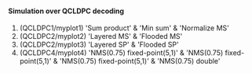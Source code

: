 #### Simulation over QCLDPC decoding

1. (QCLDPC1/myplot1) 'Sum product' & 'Min sum' & 'Normalize MS'<br>
2. (QCLDPC2/myplot2) 'Layered MS' & 'Flooded MS'<br>
3. (QCLDPC2/myplot3) 'Layered SP' & 'Flooded SP'<br>
4. (QCLDPC4/myplot4) 'NMS(0.75) fixed-point(5,1)' & 'NMS(0.75) fixed-point(5,1)' & 'NMS(0.75) fixed-point(5,1)' & 'NMS(0.75) double'<br>